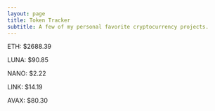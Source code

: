 ```yaml
---
layout: page
title: Token Tracker
subtitle: A few of my personal favorite cryptocurrency projects.
---
```


<!--BEGINCRYPTOINPUT-->
ETH: $2688.39

LUNA: $90.85

NANO: $2.22

LINK: $14.19

AVAX: $80.30

<!--ENDCRYPTOINPUT-->
